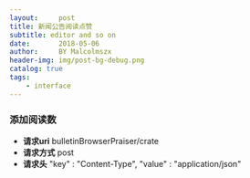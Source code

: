 ```yaml
---
layout:     post
title: 新闻公告阅读点赞
subtitle: editor and so on
date:       2018-05-06
author:     BY Malcolmszx
header-img: img/post-bg-debug.png
catalog: true
tags:
    - interface
---
```


### 添加阅读数

 - **请求uri**
  bulletinBrowserPraiser/crate
 - **请求方式**
  post
 - **请求头**
  "key" : "Content-Type",  "value" : "application/json"

